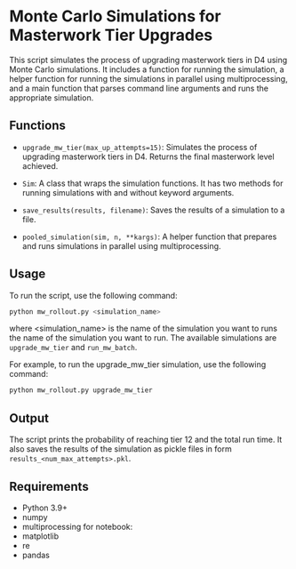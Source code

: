 # Monte Carlo Simulations for Masterwork Tier Upgrades

This script simulates the process of upgrading masterwork tiers in D4 using Monte Carlo simulations. It includes a function for running the simulation, a helper function for running the simulations in parallel using multiprocessing, and a main function that parses command line arguments and runs the appropriate simulation.

## Functions

- `upgrade_mw_tier(max_up_attempts=15)`: Simulates the process of upgrading masterwork tiers in D4. Returns the final masterwork level achieved.

- `Sim`: A class that wraps the simulation functions. It has two methods for running simulations with and without keyword arguments.

- `save_results(results, filename)`: Saves the results of a simulation to a file.

- `pooled_simulation(sim, n, **kargs)`: A helper function that prepares and runs simulations in parallel using multiprocessing.

## Usage

To run the script, use the following command:

```bash
python mw_rollout.py <simulation_name>
```

where <simulation_name> is the name of the simulation you want to runs the name of the simulation you want to run. The available simulations are `upgrade_mw_tier` and `run_mw_batch`.

For example, to run the upgrade_mw_tier simulation, use the following command:

```bash
python mw_rollout.py upgrade_mw_tier
```

## Output
The script prints the probability of reaching tier 12 and the total run time. It also saves the results of the simulation as pickle files in form `results_<num_max_attempts>.pkl`.

## Requirements
- Python 3.9+
- numpy
- multiprocessing
for notebook:
- matplotlib
- re
- pandas

